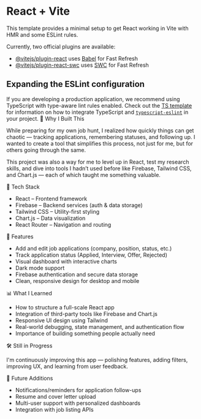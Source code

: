 # React + Vite

This template provides a minimal setup to get React working in Vite with HMR and some ESLint rules.

Currently, two official plugins are available:

- [@vitejs/plugin-react](https://github.com/vitejs/vite-plugin-react/blob/main/packages/plugin-react) uses [Babel](https://babeljs.io/) for Fast Refresh
- [@vitejs/plugin-react-swc](https://github.com/vitejs/vite-plugin-react/blob/main/packages/plugin-react-swc) uses [SWC](https://swc.rs/) for Fast Refresh

## Expanding the ESLint configuration

If you are developing a production application, we recommend using TypeScript with type-aware lint rules enabled. Check out the [TS template](https://github.com/vitejs/vite/tree/main/packages/create-vite/template-react-ts) for information on how to integrate TypeScript and [`typescript-eslint`](https://typescript-eslint.io) in your project.
🧠 Why I Built This

While preparing for my own job hunt, I realized how quickly things can get chaotic — tracking applications, remembering statuses, and following up. I wanted to create a tool that simplifies this process, not just for me, but for others going through the same.

This project was also a way for me to level up in React, test my research skills, and dive into tools I hadn’t used before like Firebase, Tailwind CSS, and Chart.js — each of which taught me something valuable.

🔧 Tech Stack

- React – Frontend framework  
- Firebase – Backend services (auth & data storage)  
- Tailwind CSS – Utility-first styling  
- Chart.js – Data visualization  
- React Router – Navigation and routing

🚀 Features

- Add and edit job applications (company, position, status, etc.)  
- Track application status (Applied, Interview, Offer, Rejected)  
- Visual dashboard with interactive charts  
- Dark mode support  
- Firebase authentication and secure data storage  
- Clean, responsive design for desktop and mobile

 📊 What I Learned

- How to structure a full-scale React app  
- Integration of third-party tools like Firebase and Chart.js  
- Responsive UI design using Tailwind  
- Real-world debugging, state management, and authentication flow  
- Importance of building something people actually need

🛠 Still in Progress

I'm continuously improving this app — polishing features, adding filters, improving UX, and learning from user feedback.

🎯 Future Additions

- Notifications/reminders for application follow-ups  
- Resume and cover letter upload  
- Multi-user support with personalized dashboards  
- Integration with job listing APIs

